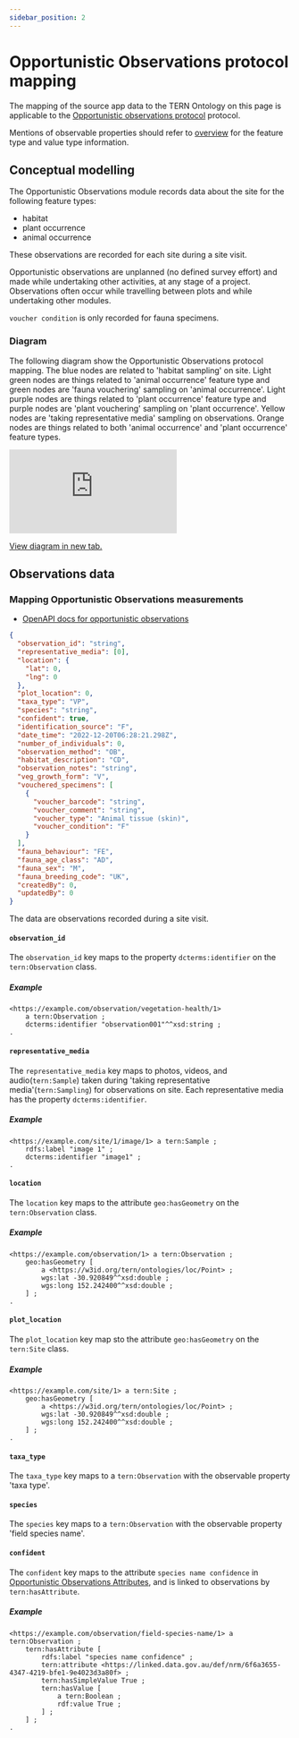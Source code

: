 ```yaml
---
sidebar_position: 2
---
```


# Opportunistic Observations protocol mapping

The mapping of the source app data to the TERN Ontology on this page is applicable to the [Opportunistic observations protocol](https://linked.data.gov.au/def/nrm/6fd39a33-9c4f-469e-80a5-e76b5d5f04a6) protocol.

Mentions of observable properties should refer to [overview](/information-models/tern-ontology/dev-guide/dawe-protocol/opportunistic-observations-module/overview) for the feature type and value type information.

## Conceptual modelling

The Opportunistic Observations module records data about the site for the following feature types:

- habitat
- plant occurrence
- animal occurrence

These observations are recorded for each site during a site visit.

Opportunistic observations are unplanned (no defined survey effort) and made while undertaking other activities, at any stage of a project. Observations often occur while travelling between plots and while undertaking other modules.

`voucher condition` is only recorded for fauna specimens.

### Diagram

The following diagram show the Opportunistic Observations protocol mapping. The blue nodes are related to 'habitat sampling' on site. Light green nodes are things related to 'animal occurrence' feature type and green nodes are 'fauna vouchering' sampling on 'animal occurrence'. Light purple nodes are things related to 'plant occurrence' feature type and purple nodes are 'plant vouchering' sampling on 'plant occurrence'. Yellow nodes are 'taking representative media' sampling on observations. Orange nodes are things related to both 'animal occurrence' and 'plant occurrence' feature types.

<iframe frameBorder="0" style={{width:"100%",height:"593px"}} src="https://viewer.diagrams.net/?tags=%7B%7D&highlight=0000ff&edit=_blank&layers=1&nav=1&title=opportunistic-observations-example#Uhttps%3A%2F%2Fdrive.google.com%2Fuc%3Fid%3D1rf2awb20JcQlGEdC2oKoT-5mMK89QFXm%26export%3Ddownload"></iframe>

<a href="https://viewer.diagrams.net/?tags=%7B%7D&highlight=0000ff&edit=_blank&layers=1&nav=1&title=opportunistic-observations-example#Uhttps%3A%2F%2Fdrive.google.com%2Fuc%3Fid%3D1rf2awb20JcQlGEdC2oKoT-5mMK89QFXm%26export%3Ddownload">View diagram in new tab.</a>

## Observations data

### Mapping Opportunistic Observations measurements

- [OpenAPI docs for opportunistic observations](https://beta.core-api.paratoo.tern.org.au/documentation#/Opportunistic-observation/post%2Fopportunistic-observations)

```json
{
  "observation_id": "string",
  "representative_media": [0],
  "location": {
    "lat": 0,
    "lng": 0
  },
  "plot_location": 0,
  "taxa_type": "VP",
  "species": "string",
  "confident": true,
  "identification_source": "F",
  "date_time": "2022-12-20T06:28:21.298Z",
  "number_of_individuals": 0,
  "observation_method": "OB",
  "habitat_description": "CD",
  "observation_notes": "string",
  "veg_growth_form": "V",
  "vouchered_specimens": [
    {
      "voucher_barcode": "string",
      "voucher_comment": "string",
      "voucher_type": "Animal tissue (skin)",
      "voucher_condition": "F"
    }
  ],
  "fauna_behaviour": "FE",
  "fauna_age_class": "AD",
  "fauna_sex": "M",
  "fauna_breeding_code": "UK",
  "createdBy": 0,
  "updatedBy": 0
}
```

The data are observations recorded during a site visit.

#### `observation_id`

The `observation_id` key maps to the property `dcterms:identifier` on the `tern:Observation` class.

##### Example

```turtle
<https://example.com/observation/vegetation-health/1>
    a tern:Observation ;
    dcterms:identifier "observation001"^^xsd:string ;
.
```

#### `representative_media`

The `representative_media` key maps to photos, videos, and audio(`tern:Sample`) taken during 'taking representative media'(`tern:Sampling`) for observations on site. Each representative media has the property `dcterms:identifier`.

##### Example

```turtle
<https://example.com/site/1/image/1> a tern:Sample ;
    rdfs:label "image 1" ;
    dcterms:identifier "image1" ;
.
```

#### `location`

The `location` key maps to the attribute `geo:hasGeometry` on the `tern:Observation` class.

##### Example

```turtle
<https://example.com/observation/1> a tern:Observation ;
    geo:hasGeometry [
        a <https://w3id.org/tern/ontologies/loc/Point> ;
        wgs:lat -30.920849^^xsd:double ;
        wgs:long 152.242400^^xsd:double ;
    ] ;
.
```

#### `plot_location`

The `plot_location` key map sto the attribute `geo:hasGeometry` on the `tern:Site` class.

##### Example

```turtle
<https://example.com/site/1> a tern:Site ;
    geo:hasGeometry [
        a <https://w3id.org/tern/ontologies/loc/Point> ;
        wgs:lat -30.920849^^xsd:double ;
        wgs:long 152.242400^^xsd:double ;
    ] ;
.
```

#### `taxa_type`

The `taxa_type` key maps to a `tern:Observation` with the observable property 'taxa type'.

#### `species`

The `species` key maps to a `tern:Observation` with the observable property 'field species name'.

#### `confident`

The `confident` key maps to the attribute `species name confidence` in [Opportunistic Observations Attributes](https://linked.data.gov.au/def/nrm/36bc359e-5748-4f53-b6a1-548663155357), and is linked to observations by `tern:hasAttribute`.

##### Example

```turtle
<https://example.com/observation/field-species-name/1> a tern:Observation ;
    tern:hasAttribute [
        rdfs:label "species name confidence" ;
        tern:attribute <https://linked.data.gov.au/def/nrm/6f6a3655-4347-4219-bfe1-9e4023d3a80f> ;
        tern:hasSimpleValue True ;
        tern:hasValue [
            a tern:Boolean ;
            rdf:value True ;
        ] ;
    ] ;
.
```
